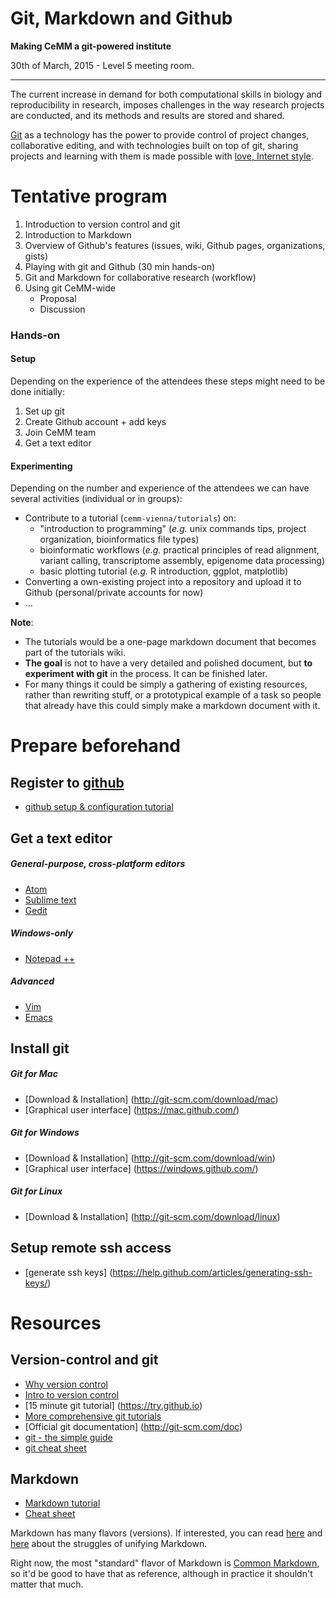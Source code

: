 Git, Markdown and Github
========================

**Making CeMM a git-powered institute**

30th of March, 2015 - Level 5 meeting room.

----------

The current increase in demand for both computational skills in biology and reproducibility in research, imposes challenges in the way research projects are conducted, and its methods and results are stored and shared. 

[Git](http://git-scm.com/) as a technology has the power to provide control of project changes, collaborative editing, and with technologies built on top of git, sharing projects and learning with them is made possible with [love, Internet style](https://www.youtube.com/watch?v=Xe1TZaElTAs).


# Tentative program
1. Introduction to version control and git
2. Introduction to Markdown
3. Overview of Github's features (issues, wiki, Github pages, organizations, gists)
4. Playing with git and Github (30 min hands-on)
5. Git and Markdown for collaborative research (workflow)
6. Using git CeMM-wide
    + Proposal
    + Discussion

### Hands-on
#### Setup
Depending on the experience of the attendees these steps might need to be done initially:

1. Set up git
2. Create Github account + add keys
3. Join CeMM team
4. Get a text editor

#### Experimenting
Depending on the number and experience of the attendees we can have several activities (individual or in groups):
+ Contribute to a tutorial (`cemm-vienna/tutorials`) on:
    + "introduction to programming" (*e.g.* unix commands tips, project organization, bioinformatics file types)
    + bioinformatic workflows (*e.g.* practical principles of read alignment, variant calling, transcriptome assembly, epigenome data processing)
    + basic plotting tutorial (*e.g.* R introduction, ggplot, matplotlib)
+ Converting a own-existing project into a repository and upload it to Github (personal/private accounts for now)
+ ...


**Note**:
+ The tutorials would be a one-page markdown document that becomes part of the tutorials wiki.
+ **The goal** is not to have a very detailed and polished document, but **to experiment with git** in the process. It can be finished later.
+ For many things it could be simply a gathering of existing resources, rather than rewriting stuff, or a prototypical example of a task so people that already have this could simply make a markdown document with it.


# Prepare beforehand

## Register to [github](https://github.com)
+ [github setup & configuration tutorial](http://git-scm.com/book/en/v2/GitHub-Account-Setup-and-Configuration)

## Get a text editor
##### General-purpose, cross-platform editors
+ [Atom](https://atom.io/)
+ [Sublime text](http://www.sublimetext.com/)
+ [Gedit](https://wiki.gnome.org/Apps/Gedit)

##### Windows-only
+ [Notepad ++](http://notepad-plus-plus.org/)

##### Advanced
+ [Vim](http://www.vim.org/)
+ [Emacs](https://www.gnu.org/software/emacs/)

## Install git
##### Git for Mac
+ [Download & Installation] (http://git-scm.com/download/mac)
+ [Graphical user interface] (https://mac.github.com/)

##### Git for Windows
+ [Download & Installation] (http://git-scm.com/download/win)
+ [Graphical user interface] (https://windows.github.com/)

##### Git for Linux
+ [Download & Installation] (http://git-scm.com/download/linux)


## Setup remote ssh access
+ [generate ssh keys] (https://help.github.com/articles/generating-ssh-keys/)

# Resources
## Version-control and git
+ [Why version control](http://gitolite.com/vc.html)
+ [Intro to version control](https://www.youtube.com/watch?v=gY2JwRfin1M)
+ [15 minute git tutorial] (https://try.github.io)
+ [More comprehensive git tutorials](https://www.atlassian.com/git/tutorials)
+ [Official git documentation] (http://git-scm.com/doc)
+ [git - the simple guide](http://rogerdudler.github.io/git-guide/)
+ [git cheat sheet](https://training.github.com/kit/downloads/github-git-cheat-sheet.pdf)

## Markdown
+ [Markdown tutorial](https://guides.github.com/features/mastering-markdown/)
+ [Cheat sheet](https://github.com/adam-p/markdown-here/wiki/Markdown-Cheatsheet)

Markdown has many flavors (versions). If interested, you can read [here](http://blog.codinghorror.com/standard-flavored-markdown/) and [here](http://blog.codinghorror.com/standard-markdown-is-now-common-markdown/) about the struggles of unifying Markdown.

Right now, the most "standard" flavor of Markdown is [Common Markdown](http://commonmark.org/), so it'd be good to have that as reference, although in practice it shouldn't matter that much.
